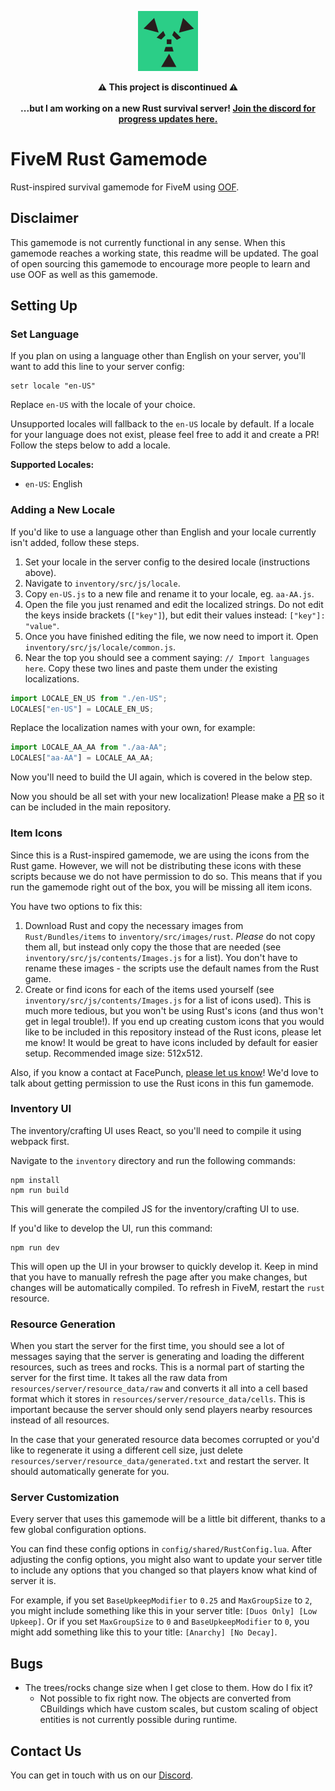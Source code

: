 <p align="center"><img src="icon.png"></p>

<p align="center"><b>⚠️ This project is discontinued ⚠️ <br><br>...but I am working on a new Rust survival server! <a href="https://discord.gg/4tKnUJSTJU">Join the discord for progress updates here.</a></b></p>

# FiveM Rust Gamemode
Rust-inspired survival gamemode for FiveM using [OOF](https://github.com/Paradigm-MP/oof).

## Disclaimer
This gamemode is not currently functional in any sense. When this gamemode reaches a working state, this readme will be updated. The goal of open sourcing this gamemode to encourage more people to learn and use OOF as well as this gamemode.

## Setting Up

### Set Language
If you plan on using a language other than English on your server, you'll want to add this line to your server config:
```
setr locale "en-US"
```
Replace `en-US` with the locale of your choice.

Unsupported locales will fallback to the `en-US` locale by default. If a locale for your language does not exist, please feel free to add it and create a PR! Follow the steps below to add a locale.

**Supported Locales:**
 - `en-US`: English

### Adding a New Locale
If you'd like to use a language other than English and your locale currently isn't added, follow these steps.

1. Set your locale in the server config to the desired locale (instructions above).
2. Navigate to `inventory/src/js/locale`.
3. Copy `en-US.js` to a new file and rename it to your locale, eg. `aa-AA.js`. 
4. Open the file you just renamed and edit the localized strings. Do not edit the keys inside brackets (`["key"]`), but edit their values instead: `["key"]: "value"`. 
5. Once you have finished editing the file, we now need to import it. Open `inventory/src/js/locale/common.js`.
6. Near the top you should see a comment saying: `// Import languages here`. Copy these two lines and paste them under the existing localizations.
```js
import LOCALE_EN_US from "./en-US";
LOCALES["en-US"] = LOCALE_EN_US;
```
Replace the localization names with your own, for example:
```js
import LOCALE_AA_AA from "./aa-AA";
LOCALES["aa-AA"] = LOCALE_AA_AA;
```

Now you'll need to build the UI again, which is covered in the below step.

Now you should be all set with your new localization! Please make a [PR](https://github.com/Paradigm-MP/fivem-rust-gamemode/pulls) so it can be included in the main repository.

### Item Icons
Since this is a Rust-inspired gamemode, we are using the icons from the Rust game. However, we will not be distributing these icons with these scripts because we do not have permission to do so. This means that if you run the gamemode right out of the box, you will be missing all item icons.

You have two options to fix this:
1. Download Rust and copy the necessary images from `Rust/Bundles/items` to `inventory/src/images/rust`. _Please_ do not copy them all, but instead only copy the those that are needed (see `inventory/src/js/contents/Images.js` for a list). You don't have to rename these images - the scripts use the default names from the Rust game.
2. Create or find icons for each of the items used yourself (see `inventory/src/js/contents/Images.js` for a list of icons used). This is much more tedious, but you won't be using Rust's icons (and thus won't get in legal trouble!). If you end up creating custom icons that you would like to be included in this repository instead of the Rust icons, please let me know! It would be great to have icons included by default for easier setup. Recommended image size: 512x512.

Also, if you know a contact at FacePunch, [please let us know](mailto:mp.paradigm@gmail.com)! We'd love to talk about getting permission to use the Rust icons in this fun gamemode.

### Inventory UI
The inventory/crafting UI uses React, so you'll need to compile it using webpack first.

Navigate to the `inventory` directory and run the following commands:
```
npm install
npm run build
```

This will generate the compiled JS for the inventory/crafting UI to use.

If you'd like to develop the UI, run this command:
```
npm run dev
```

This will open up the UI in your browser to quickly develop it. Keep in mind that you have to manually refresh the page after you make changes, but changes will be automatically compiled. To refresh in FiveM, restart the `rust` resource.

### Resource Generation
When you start the server for the first time, you should see a lot of messages saying that the server is generating and loading the different resources, such as trees and rocks. This is a normal part of starting the server for the first time. It takes all the raw data from `resources/server/resource_data/raw` and converts it all into a cell based format which it stores in `resources/server/resource_data/cells`. This is important because the server should only send players nearby resources instead of all resources.

In the case that your generated resource data becomes corrupted or you'd like to regenerate it using a different cell size, just delete `resources/server/resource_data/generated.txt` and restart the server. It should automatically generate for you.

### Server Customization
Every server that uses this gamemode will be a little bit different, thanks to a few global configuration options.

You can find these config options in `config/shared/RustConfig.lua`. After adjusting the config options, you might also want to update your server title to include any options that you changed so that players know what kind of server it is. 

For example, if you set `BaseUpkeepModifier` to `0.25` and `MaxGroupSize` to `2`, you might include something like this in your server title: `[Duos Only] [Low Upkeep]`. Or if you set `MaxGroupSize` to `0` and `BaseUpkeepModifier` to `0`, you might add something like this to your title: `[Anarchy] [No Decay]`.

## Bugs
- The trees/rocks change size when I get close to them. How do I fix it?
  - Not possible to fix right now. The objects are converted from CBuildings which have custom scales, but custom scaling of object entities is not currently possible during runtime.

## Contact Us
You can get in touch with us on our [Discord](https://discord.gg/XAQ34Td).
